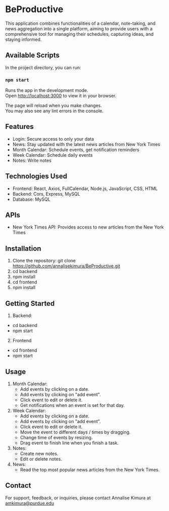 # BeProductive

This application combines functionalities of a calendar, note-taking, and news aggregation into a single platform, aiming to provide users with a comprehensive tool for managing their schedules, capturing ideas, and staying informed.

## Available Scripts

In the project directory, you can run:

### `npm start`

Runs the app in the development mode.\
Open [http://localhost:3000](http://localhost:3000) to view it in your browser.

The page will reload when you make changes.\
You may also see any lint errors in the console.

## Features

* Login: Secure access to only your data
* News: Stay updated with the latest news articles from New York Times
* Month Calendar: Schedule events, get notification reminders
* Week Calendar: Schedule daily events
* Notes: Write notes

## Technologies Used

* Frontend: React, Axios, FullCalendar, Node.js, JavaScript, CSS, HTML
* Backend: Cors, Express, MySQL
* Database: MySQL

## APIs

* New York Times API: Provides access to new articles from the New York Times
  
## Installation

1. Clone the repository: git clone https://github.com/annalisekimura/BeProductive.git
2. cd backend
3. npm install
4. cd frontend
5. npm install

## Getting Started

1. Backend:
* cd backend
* npm start

2. Frontend
* cd frontend
* npm start

## Usage

1. Month Calendar:
    * Add events by clicking on a date.
    * Add events by clicking on "add event".
    * Click event to edit or delete it.
    * Get notifications when an event is set for that day.
2. Week Calendar:
    * Add events by clicking on a date.
    * Add events by clicking on "add event".
    * Click event to edit or delete it.
    * Move the event to different days / times by dragging.
    * Change time of events by resizing.
    * Drag event to finish line when you finish a task.
3. Notes:
    * Create new notes.
    * Edit or delete notes.
4. News:
    * Read the top most popular news articles from the New York Times.
   
## Contact

For support, feedback, or inquiries, please contact Annalise Kimura at amkimura@purdue.edu
